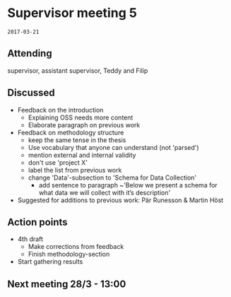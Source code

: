 # Supervisor meeting 5
`2017-03-21`
## Attending
supervisor, assistant supervisor, Teddy and Filip

## Discussed
* Feedback on the introduction
  * Explaining OSS needs more content
  * Elaborate paragraph on previous work
* Feedback on methodology structure
  * keep the same tense in the thesis
  * Use vocabulary that anyone can understand (not 'parsed')
  * mention external and internal validity
  * don't use 'project X'
  * label the list from previous work
  * change 'Data'-subsection to 'Schema for Data Collection'
    * add sentence to paragraph ~'Below we present a schema for what data we will collect with it’s description'
* Suggested for additions to previous work: Pär Runesson & Martin Höst

## Action points
* 4th draft
  * Make corrections from feedback
  * Finish methodology-section
* Start gathering results

## Next meeting 28/3 - 13:00
